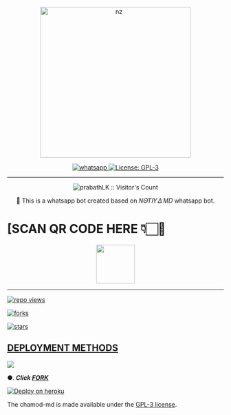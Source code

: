 <p align="cent
<img src="./Android/database/K.Prabhasha.gif" alt="Loading..." width="320"/>
<p align="center">
<img src="https://i.imgur.com/NffSudI.jpeg" alt="nz" width="350"/>
</p>
</p>  
<p align="center">
  <a aria-label="Join our chats" href="https://chat.whatsapp.com/DujkXSj7PyG6WWsXl4ZtCw" target="_blank">
    <img alt="whatsapp" src="𝐶𝛨𝛥𝛭𝛩𝐷-𝛭𝐷-𝐵𝛩𝑇/Join Group-25D366?style=for-the-badge&logo=whatsapp&logoColor=white" />
  </a>
  <a aria-label="Secktor is free to use" href="https://github.com/SamPandey001/Secktor-Md/blob/main/LICENCE" target="_blank">
    <img alt="License: GPL-3" src="https://badges.frapsoft.com/os/gpl/gpl.png?v=103)](https://opensource.org/licenses/GPL-3.0/" target="_blank" />
  </a>

</p>

---

<p align="center"><img src="𝐶𝛨𝛥𝛭𝛩𝐷-𝛭𝐷-𝐵𝛩𝑇" alt="prabathLK :: Visitor's Count" /></p>

  <p align="center"> 🔴 This is a whatsapp bot created based on 𝛮𝛩𝑇𝛪𝑌𝛥 𝛭𝐷 whatsapp bot.  </p
  

##  
# [SCAN QR CODE HERE 👇🏻🌟

<p align="center">
<a href="https://anyaqr.jetus-hack.repl.co/"><img src="https://i.imgur.com/xVEdS7r.jpeg" align="center" width="90" />
</div>
<p align="center">
</p>

---

![repo views](https://hits.seeyoufarm.com/api/count/incr/badge.svg?url=https%3A%2F%2Fgithub.com%2FChamodmd752%2FCHAMOD-MD&count_bg=%2379C83D&title_bg=%23555555&icon=gitpod.svg&icon_color=%23E7E7E7&title=Views&edge_flat=false)

![forks](https://img.shields.io/github/fork/Chamodmd752/CHAMOD-MD?label=Forks&style=social)

![stars](https://img.shields.io/github/stars/Chamodmd752/CHAMOD-MD?style=social)

  

 ## DEPLOYMENT METHODS

 

 <a><img src='.'/></a>

  



●.  ***Click [FORK](https://github.com/chamikara2006/Test/fork)***


[![Deploy on heroku](https://www.herokucdn.com/deploy/button.svg)](https://dashboard.heroku.com/new?button-url=https://github.com/chamikara2006/Test&template=https://github.com/chamikara2006/Test.git)

  

 
The chamod-md is made available under the [GPL-3 license](https://github.com/SamPandey001/Secktor-Md/blob/main/LICENCE). 
